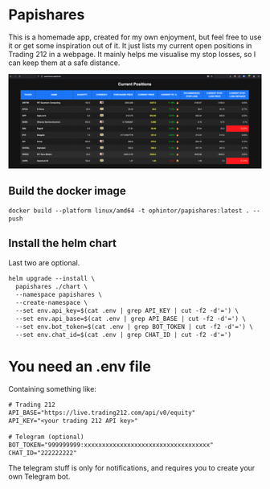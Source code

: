 # Papishares
This is a homemade app, created for my own enjoyment, but feel free to use it or
get some inspiration out of it. It just lists my current open positions in
Trading 212 in a webpage. It mainly helps me visualise my stop losses, so I can
keep them at a safe distance.

![Papishares](img/papishares.png)

## Build the docker image

```
docker build --platform linux/amd64 -t ophintor/papishares:latest . --push
```

## Install the helm chart

Last two are optional.

```
helm upgrade --install \
  papishares ./chart \
  --namespace papishares \
  --create-namespace \
  --set env.api_key=$(cat .env | grep API_KEY | cut -f2 -d'=') \
  --set env.api_base=$(cat .env | grep API_BASE | cut -f2 -d'=') \
  --set env.bot_token=$(cat .env | grep BOT_TOKEN | cut -f2 -d'=') \
  --set env.chat_id=$(cat .env | grep CHAT_ID | cut -f2 -d'=')
```

# You need an .env file

Containing something like:

```
# Trading 212
API_BASE="https://live.trading212.com/api/v0/equity"
API_KEY="<your trading 212 API key>"

# Telegram (optional)
BOT_TOKEN="999999999:xxxxxxxxxxxxxxxxxxxxxxxxxxxxxxxxxxx"
CHAT_ID="222222222"
```

The telegram stuff is only for notifications, and requires you to create your
own Telegram bot.
